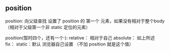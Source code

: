 ## position
  position:
  向父级查找 设置了  position 的 第一个 元素，如果没有相对于整个body（相对于父级第一个非 static 定位的元素）

  position(暂时四个，还有一个·):
  relative： 相对于自己
  absolute：  如上所述
  fix：
  static：默认 浏览器自己设置   （不加 position 就是这个值）                                                               
  